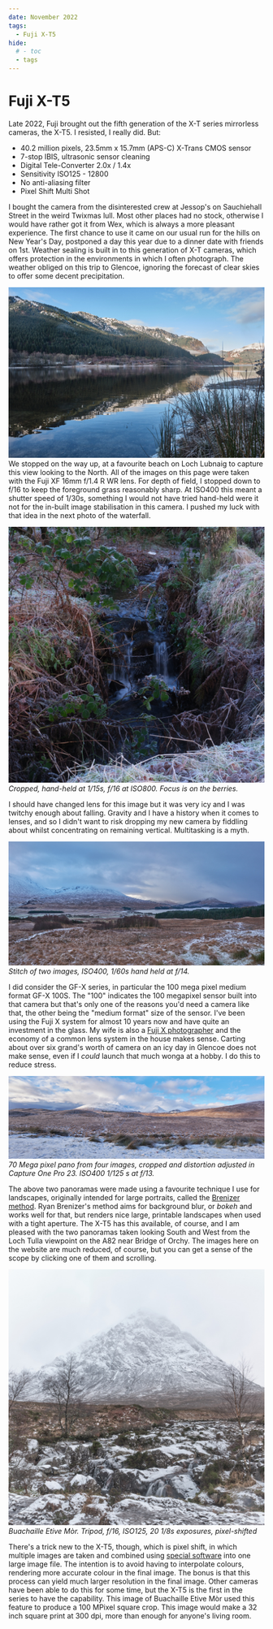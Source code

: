 ```yaml
---
date: November 2022
tags: 
  - Fuji X-T5
hide:
  # - toc
  - tags
---
```


# Fuji X-T5

Late 2022, Fuji brought out the fifth generation of the X-T series mirrorless cameras, the X-T5. I resisted, I really did. But:

* 40.2 million pixels, 23.5mm x 15.7mm (APS-C) X-Trans CMOS sensor
* 7-stop IBIS, ultrasonic sensor cleaning
* Digital Tele-Converter	2.0x / 1.4x
* Sensitivity	ISO125 - 12800
* No anti-aliasing filter
* Pixel Shift Multi Shot

I bought the camera from the disinterested crew at Jessop's on Sauchiehall Street in the weird Twixmas lull. Most other places had no stock, otherwise I would have rather got it from Wex, which is always a more pleasant experience. The first chance to use it came on our usual run for the hills on New Year's Day, postponed a day this year due to a dinner date with friends on 1st. Weather sealing is built in to this generation of X-T cameras, which offers protection in the environments in which I often photograph. The weather obliged on this trip to Glencoe, ignoring the forecast of clear skies to offer some decent precipitation.

![](/img/DSF0044.jpg)
We stopped on the way up, at a favourite beach on Loch Lubnaig to capture this view looking to the North. All of the images on this page were taken with the Fuji XF 16mm f/1.4 R WR lens. For depth of field, I stopped down to f/16 to keep the foreground grass reasonably sharp. At ISO400 this meant a shutter speed of 1/30s, something I would not have tried hand-held were it not for the in-built image stabilisation in this camera. I pushed my luck with that idea in the next photo of the waterfall.

![](/img/DSF0045.jpg)
*Cropped, hand-held at 1/15s, f/16 at ISO800. Focus is on the berries.*

I should have changed lens for this image but it was very icy and I was twitchy enough about falling. Gravity and I have a history when it comes to lenses, and so I didn't want to risk dropping my new camera by fiddling about whilst concentrating on remaining vertical. Multitasking is a myth.

![](/img/DSF0049_Panorama.jpg)
*Stitch of two images, ISO400, 1/60s hand held at f/14.*

I did consider the GF-X series, in particular the 100 mega pixel medium format GF-X 100S. The "100" indicates the 100 megapixel sensor built into that camera but that's only one of the reasons you'd need a camera like that, the other being the "medium format" size of the sensor. I've been using the Fuji X system for almost 10 years now and have quite an investment in the glass. My wife is also a [Fuji X photographer](https://wildaye.co.uk/) and the economy of a common lens system in the house makes sense. Carting about over six grand's worth of camera on an icy day in Glencoe does not make sense, even if I *could* launch that much wonga at a hobby. I do this to reduce stress.

![](/img/DSF0059_Panorama.jpg)
*70 Mega pixel pano from four images, cropped and distortion adjusted in Capture One Pro 23. ISO400 1/125 s at f/13.*

The above two panoramas were made using a favourite technique I use for landscapes, originally intended for large portraits, called the [Brenizer method](https://en.wikipedia.org/wiki/Brenizer_Method). Ryan Brenizer's method aims for background blur, or *bokeh* and works well for that, but renders nice large, printable landscapes when used with a tight aperture. The X-T5 has this available, of course, and I am pleased with the two panoramas taken looking South and West from the Loch Tulla viewpoint on the A82 near Bridge of Orchy. The images here on the website are much reduced, of course, but you can get a sense of the scope by clicking one of them and scrolling.

![](/img/DSF0084.jpg)
*Buachaille Etive Mòr. Tripod, f/16, ISO125, 20 1/8s exposures, pixel-shifted*

There's a trick new to the X-T5, though, which is pixel shift, in which multiple images are taken and combined using [special software](https://fujifilm-x.com/en-gb/support/download/software/pixel-shift-combiner/) into one large image file. The intention is to avoid having to interpolate colours, rendering more accurate colour in the final image. The bonus is that this process can yield much larger resolution in the final image. Other cameras have been able to do this for some time, but the X-T5 is the first in the series to have the capability. This image of Buachaille Etive Mòr used this feature to produce a 100 MPixel square crop. This image would make a 32 inch square print at 300 dpi, more than enough for anyone's living room.
